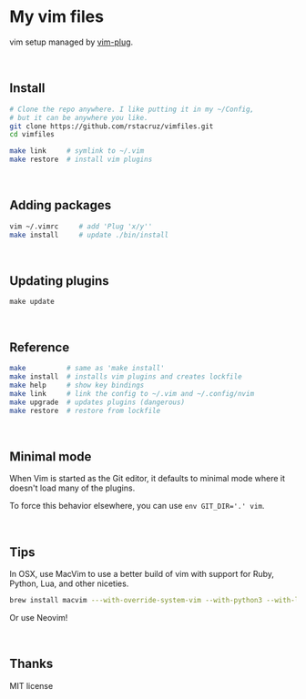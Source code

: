 # My vim files

vim setup managed by [vim-plug].

<br>

## Install

```sh
# Clone the repo anywhere. I like putting it in my ~/Config,
# but it can be anywhere you like.
git clone https://github.com/rstacruz/vimfiles.git
cd vimfiles
```

```sh
make link     # symlink to ~/.vim
make restore  # install vim plugins
```

<br>

## Adding packages

```sh
vim ~/.vimrc     # add 'Plug 'x/y''
make install     # update ./bin/install
```

<br>

## Updating plugins

```
make update
```

<br>

## Reference

```sh
make          # same as 'make install'
make install  # installs vim plugins and creates lockfile
make help     # show key bindings
make link     # link the config to ~/.vim and ~/.config/nvim
make upgrade  # updates plugins (dangerous)
make restore  # restore from lockfile
```
<br>

## Minimal mode

When Vim is started as the Git editor, it defaults to minimal mode where it doesn't load many of the plugins.

To force this behavior elsewhere, you can use `env GIT_DIR='.' vim`.

<br>

## Tips

In OSX, use MacVim to use a better build of vim with support for Ruby, Python, Lua, and other niceties.

```sh
brew install macvim ---with-override-system-vim --with-python3 --with-lua --with-luajit
```

Or use Neovim!

<br>

## Thanks

MIT license

[vim-plug]: https://github.com/junegunn/vim-plug

